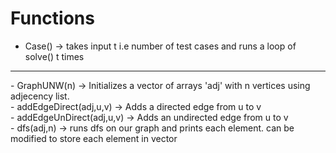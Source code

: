 # Functions
- Case() -> takes input t i.e number of test cases and runs a loop of solve() t times
<hr>
- GraphUNW(n) -> Initializes a vector of arrays 'adj' with n vertices using adjecency list. <br>
- addEdgeDirect(adj,u,v) -> Adds a directed edge from u to v <br>
- addEdgeUnDirect(adj,u,v) -> Adds an undirected edge from u to v <br>
- dfs(adj,n) -> runs dfs on our graph and prints each element. can be modified to store each element in vector <br>
